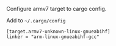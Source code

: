 Configure armv7 target to cargo config.

Add to `~/.cargo/config`

```
[target.armv7-unknown-linux-gnueabihf]
linker = "arm-linux-gnueabihf-gcc"
```

